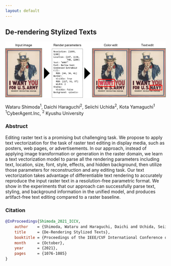 ```yaml
---
layout: default
---
```


## De-rendering Stylized Texts
![Concept](https://raw.githubusercontent.com/CyberAgentAILab/derendering-text/master/example/concept.jpg)

Wataru Shimoda<sup>1</sup>, Daichi Haraguchi<sup>2</sup>, Seiichi Uchida<sup>2</sup>, Kota Yamaguchi<sup>1</sup>  
<sup>1</sup>CyberAgent.Inc, <sup>2</sup> Kyushu University  

### Abstruct

Editing raster text is a promising but challenging task. We propose to apply text vectorization for the task of raster text editing in display media, such as posters, web pages, or advertisements. In our approach, instead of applying image transformation or generation in the raster domain, we learn a text vectorization model to parse all the rendering parameters including text, location, size, font, style, effects, and hidden background, then utilize those parameters for reconstruction and any editing task. Our text vectorization takes advantage of differentiable text rendering to accurately reproduce the input raster text in a resolution-free parametric format. We show in the experiments that our approach can successfully parse text, styling, and background information in the unified model, and produces artifact-free text editing compared to a raster baseline.

### Citation

```bibtex
@InProceedings{Shimoda_2021_ICCV,
    author    = {Shimoda, Wataru and Haraguchi, Daichi and Uchida, Seiichi and Yamaguchi, Kota},
    title     = {De-Rendering Stylized Texts},
    booktitle = {Proceedings of the IEEE/CVF International Conference on Computer Vision (ICCV)},
    month     = {October},
    year      = {2021},
    pages     = {1076-1085}
}
```
